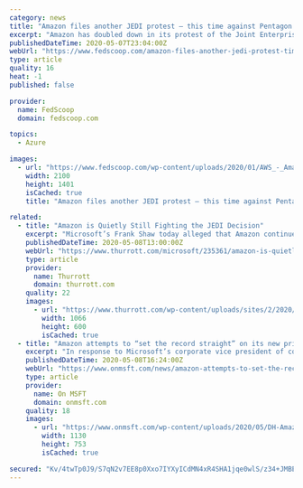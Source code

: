 ```yaml
---
category: news
title: "Amazon files another JEDI protest — this time against Pentagon’s corrective action"
excerpt: "Amazon has doubled down in its protest of the Joint Enterprise Defense Infrastructure (JEDI) cloud contract. The company filed a second, concurrent bid protest this week directly with the Department of Defense asking for more clarity around the corrective action it has proposed taking on the JEDI contract."
publishedDateTime: 2020-05-07T23:04:00Z
webUrl: "https://www.fedscoop.com/amazon-files-another-jedi-protest-time-pentagons-corrective-action/"
type: article
quality: 16
heat: -1
published: false

provider:
  name: FedScoop
  domain: fedscoop.com

topics:
  - Azure

images:
  - url: "https://www.fedscoop.com/wp-content/uploads/2020/01/AWS_-_Amazon_Web_Services_Office_in_Houston_Texas_46600198075.jpg"
    width: 2100
    height: 1401
    isCached: true
    title: "Amazon files another JEDI protest — this time against Pentagon’s corrective action"

related:
  - title: "Amazon is Quietly Still Fighting the JEDI Decision"
    excerpt: "Microsoft’s Frank Shaw today alleged that Amazon continues to fight the DOJ’s JEDI contract award out of the public eye."
    publishedDateTime: 2020-05-08T13:00:00Z
    webUrl: "https://www.thurrott.com/microsoft/235361/amazon-is-quietly-still-fighting-the-jedi-decision"
    type: article
    provider:
      name: Thurrott
      domain: thurrott.com
    quality: 22
    images:
      - url: "https://www.thurrott.com/wp-content/uploads/sites/2/2020/05/pentagon-1.jpg"
        width: 1066
        height: 600
        isCached: true
  - title: "Amazon attempts to “set the record straight” on its new private JEDI complaint"
    excerpt: "In response to Microsoft’s corporate vice president of communications Frank X. Shaw’s recent blog post title Bid high, lose, try again. Amazon continues to push for JEDI re-do, an"
    publishedDateTime: 2020-05-08T16:24:00Z
    webUrl: "https://www.onmsft.com/news/amazon-attempts-to-set-the-record-straight-on-its-new-private-jedi-complaint"
    type: article
    provider:
      name: On MSFT
      domain: onmsft.com
    quality: 18
    images:
      - url: "https://www.onmsft.com/wp-content/uploads/2020/05/DH-Amazon.jpg"
        width: 1130
        height: 753
        isCached: true

secured: "Kv/4twTp0J9/S7qN2v7EE8p0Xxo7IYXyICdMN4xR4SHA1jqe0wlS/z34+JMBEIuVOkPsU5fXnqkQjjLMHigHELqLKiVygvisyFZXAvwhSu7iWvYpAKAufNW3Tsc339B0P5HOmkZwBDtwAKTJT4/JqMpW1yONrovA8fRI1PT4+bsCS0NSdS0wHhZEWBiqNqd9kOK3F1m3SHOyDSyzBRPPAIfKc+ZBeVoDRsfGTQbNkmpiNSg2q11qmuzfpuDnrj3Yp6e30DYvgko/B6Xl+WwHxhLyajrYra8Vh7dVV47H3E0bXKsSvkvF+V2C2bnnus3nx1N+E8t+bTfBV38ko4Fce23ZhhgYepvaC+HYuu4OPkX++jxVEB9XQLhQ+K5oLjIhLIHW0r/kedjCFhzsApizzHWkqLhvXPbCPeWddJ4qSQi/+zPlD8zsBu0sCumxIKZQn1xAGlylTuXi4MWmypvr04e9tI6EKMSzrKXkiveJJGs=;r5h3uSSz1M4ZFS+P5XfpPA=="
---
```



